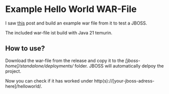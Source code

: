 # Example Hello World WAR-File
I saw [this](http://centerkey.com/jboss/) post and build an example war file from it to test a JBOSS.

The included war-file ist build with Java 21 temurin.

## How to use?
Download the war-file from the release and copy it to the _[jboss-home]/standalone/deployments/_ folder. JBOSS will automatically delpoy the project.

Now you can check if it has worked under http(s)://[your-jboss-adress-here]/helloworld/.
